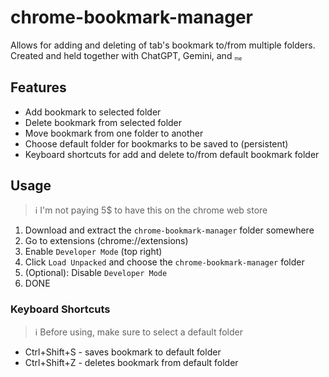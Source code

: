 # chrome-bookmark-manager
Allows for adding and deleting of tab's bookmark to/from multiple folders. Created and held together with ChatGPT, Gemini, and <sub><sup><sub>me</sub></sup><sub>

## Features
- Add bookmark to selected folder
- Delete bookmark from selected folder
- Move bookmark from one folder to another
- Choose default folder for bookmarks to be saved to (persistent)
- Keyboard shortcuts for add and delete to/from default bookmark folder

## Usage
> :information_source: I'm not paying 5$ to have this on the chrome web store 

1. Download and extract the `chrome-bookmark-manager` folder somewhere 
2. Go to extensions (chrome://extensions)
3. Enable `Developer Mode` (top right)
4. Click `Load Unpacked` and choose the `chrome-bookmark-manager` folder
5. (Optional): Disable `Developer Mode`
6. DONE

### Keyboard Shortcuts
> :information_source: Before using, make sure to select a default folder
- Ctrl+Shift+S - saves bookmark to default folder
- Ctrl+Shift+Z - deletes bookmark from default folder